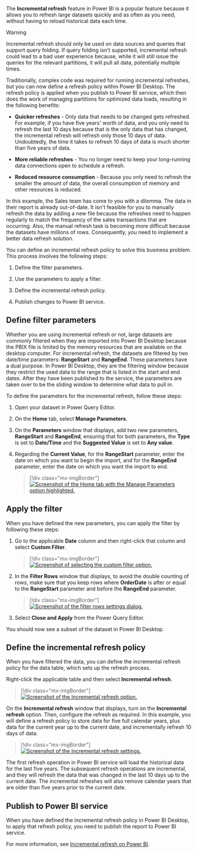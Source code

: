 The **Incremental refresh** feature in Power BI is a popular feature because it allows you to refresh large datasets quickly and as often as you need, without having to reload historical data each time.

> [!WARNING]
> Incremental refresh should only be used on data sources and queries that support query folding. If query folding isn't supported, incremental refresh could lead to a bad user experience because, while it will still issue the queries for the relevant partitions, it will pull all data, potentially multiple times.

Traditionally, complex code was required for running incremental refreshes, but you can now define a refresh policy within Power BI Desktop. The refresh policy is applied when you publish to Power BI service, which then does the work of managing partitions for optimized data loads, resulting in the following benefits:

- **Quicker refreshes** - Only data that needs to be changed gets refreshed. For example, if you have five years' worth of data, and you only need to refresh the last 10 days because that is the only data that has changed, the incremental refresh will refresh only those 10 days of data. Undoubtedly, the time it takes to refresh 10 days of data is much shorter than five years of data.

- **More reliable refreshes** - You no longer need to keep your long-running data connections open to schedule a refresh.

- **Reduced resource consumption** - Because you only need to refresh the smaller the amount of data, the overall consumption of memory and other resources is reduced.

In this example, the Sales team has come to you with a dilemma. The data in their report is already out-of-date. It isn't feasible for you to manually refresh the data by adding a new file because the refreshes need to happen regularly to match the frequency of the sales transactions that are occurring. Also, the manual refresh task is becoming more difficult because the datasets have millions of rows. Consequently, you need to implement a better data refresh solution.

You can define an incremental refresh policy to solve this business problem. This process involves the following steps:

1. Define the filter parameters.

2. Use the parameters to apply a filter.

3. Define the incremental refresh policy.

4. Publish changes to Power BI service.

## Define filter parameters

Whether you are using incremental refresh or not, large datasets are commonly filtered when they are imported into Power BI Desktop because the PBIX file is limited by the memory resources that are available on the desktop computer. For incremental refresh, the datasets are filtered by two date/time parameters: **RangeStart** and **RangeEnd**. These parameters have a dual purpose. In Power BI Desktop, they are the filtering window because they restrict the used data to the range that is listed in the start and end dates. After they have been published to the service, the parameters are taken over to be the sliding window to determine what data to pull in.

To define the parameters for the incremental refresh, follow these steps:

1. Open your dataset in Power Query Editor.

2. On the **Home** tab, select **Manage Parameters**.

3. On the **Parameters** window that displays, add two new parameters, **RangeStart** and **RangeEnd**, ensuring that for both parameters, the **Type** is set to **Date/Time** and the **Suggested Value** is set to **Any value**.

4. Regarding the **Current Value**, for the **RangeStart** parameter, enter the date on which you want to begin the import, and for the **RangeEnd** parameter, enter the date on which you want the import to end.

   > [!div class="mx-imgBorder"]
   > [![Screenshot of the Home tab with the Manage Parameters option highlighted.](../media/6-add-filter-parameters-ssm.png)](../media/6-add-filter-parameters-ssm.png#lightbox)

## Apply the filter

When you have defined the new parameters, you can apply the filter by following these steps:

1. Go to the applicable **Date** column and then right-click that column and select **Custom Filter**.

   > [!div class="mx-imgBorder"]
   > [![Screenshot of selecting the custom filter option.](../media/6-select-custom-filter-option-ssm.png)](../media/6-select-custom-filter-option-ssm.png#lightbox)

2. In the **Filter Rows** window that displays, to avoid the double counting of rows, make sure that you keep rows where **OrderDate** is after or equal to the **RangeStart** parameter and before the **RangeEnd** parameter.

   > [!div class="mx-imgBorder"]
   > [![Screenshot of the filter rows settings dialog.](../media/6-select-filter-rows-settings-ss.png)](../media/6-select-filter-rows-settings-ss.png#lightbox)

3. Select **Close and Apply** from the Power Query Editor.

You should now see a subset of the dataset in Power BI Desktop.

## Define the incremental refresh policy

When you have filtered the data, you can define the incremental refresh policy for the data table, which sets up the refresh process.

Right-click the applicable table and then select **Incremental refresh**.

> [!div class="mx-imgBorder"]
> [![Screenshot of the Incremental refresh option.](../media/6-select-incremental-refresh-option-ssm.png)](../media/6-select-incremental-refresh-option-ssm.png#lightbox)

On the **Incremental refresh** window that displays, turn on the **Incremental refresh** option. Then, configure the refresh as required. In this example, you will define a refresh policy to store data for five full calendar years, plus data for the current year up to the current date, and incrementally refresh 10 days of data.

> [!div class="mx-imgBorder"]
> [![Screenshot of the Incremental refresh settings.](../media/6-select-incremental-refresh-settings-ssm.png)](../media/6-select-incremental-refresh-settings-ssm.png#lightbox)

The first refresh operation in Power BI service will load the historical data for the last five years. The subsequent refresh operations are incremental, and they will refresh the data that was changed in the last 10 days up to the current date. The incremental refreshes will also remove calendar years that are older than five years prior to the current date.

## Publish to Power BI service

When you have defined the incremental refresh policy in Power BI Desktop, to apply that refresh policy, you need to publish the report to Power BI service.

For more information, see [Incremental refresh on Power BI](https://docs.microsoft.com/power-bi/service-premium-incremental-refresh/?azure-portal=true).

